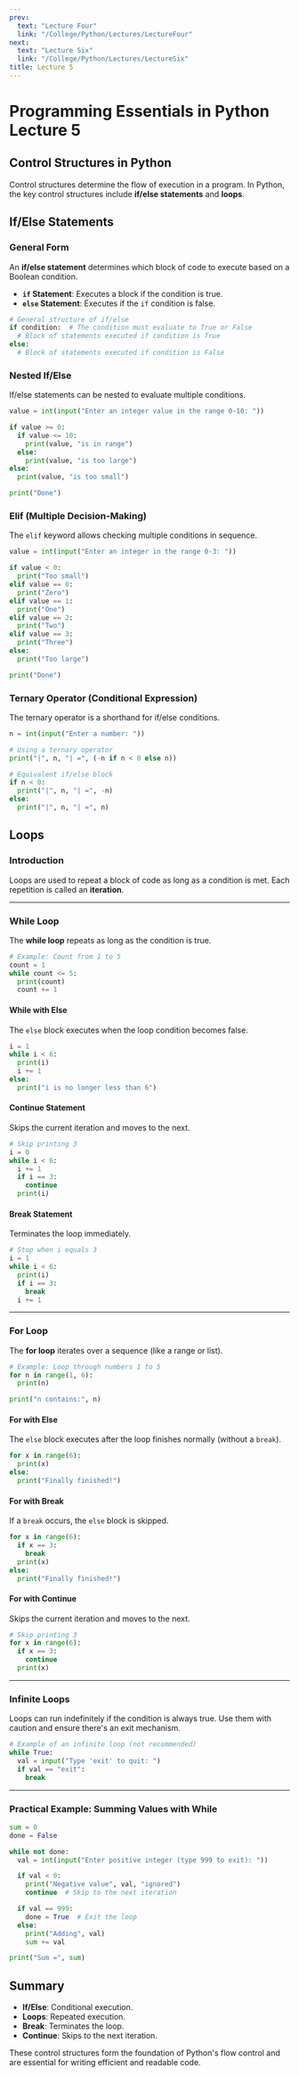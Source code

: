 ```yaml
---
prev:
  text: "Lecture Four"
  link: "/College/Python/Lectures/LectureFour"
next:
  text: "Lecture Six"
  link: "/College/Python/Lectures/LectureSix"
title: Lecture 5
---
```


# Programming Essentials in Python Lecture 5

## Control Structures in Python

Control structures determine the flow of execution in a program. In Python, the key control structures include **if/else statements** and **loops**.

## If/Else Statements

### General Form

An **if/else statement** determines which block of code to execute based on a Boolean condition.

- **`if` Statement**: Executes a block if the condition is true.
- **`else` Statement**: Executes if the `if` condition is false.

```python
# General structure of if/else
if condition:  # The condition must evaluate to True or False
  # Block of statements executed if condition is True
else:
  # Block of statements executed if condition is False
```

### Nested If/Else

If/else statements can be nested to evaluate multiple conditions.

```python
value = int(input("Enter an integer value in the range 0-10: "))

if value >= 0:
  if value <= 10:
    print(value, "is in range")
  else:
    print(value, "is too large")
else:
  print(value, "is too small")

print("Done")
```

### Elif (Multiple Decision-Making)

The `elif` keyword allows checking multiple conditions in sequence.

```python
value = int(input("Enter an integer in the range 0-3: "))

if value < 0:
  print("Too small")
elif value == 0:
  print("Zero")
elif value == 1:
  print("One")
elif value == 2:
  print("Two")
elif value == 3:
  print("Three")
else:
  print("Too large")

print("Done")
```

### Ternary Operator (Conditional Expression)

The ternary operator is a shorthand for if/else conditions.

```python
n = int(input("Enter a number: "))

# Using a ternary operator
print("|", n, "| =", (-n if n < 0 else n))

# Equivalent if/else block
if n < 0:
  print("|", n, "| =", -n)
else:
  print("|", n, "| =", n)
```

## Loops

### Introduction

Loops are used to repeat a block of code as long as a condition is met. Each repetition is called an **iteration**.

---

### While Loop

The **while loop** repeats as long as the condition is true.

```python
# Example: Count from 1 to 5
count = 1
while count <= 5:
  print(count)
  count += 1
```

#### While with Else

The `else` block executes when the loop condition becomes false.

```python
i = 1
while i < 6:
  print(i)
  i += 1
else:
  print("i is no longer less than 6")
```

#### Continue Statement

Skips the current iteration and moves to the next.

```python
# Skip printing 3
i = 0
while i < 6:
  i += 1
  if i == 3:
    continue
  print(i)
```

#### Break Statement

Terminates the loop immediately.

```python
# Stop when i equals 3
i = 1
while i < 6:
  print(i)
  if i == 3:
    break
  i += 1
```


---

### For Loop

The **for loop** iterates over a sequence (like a range or list).

```python
# Example: Loop through numbers 1 to 5
for n in range(1, 6):
  print(n)

print("n contains:", n)
```

#### For with Else

The `else` block executes after the loop finishes normally (without a `break`).

```python
for x in range(6):
  print(x)
else:
  print("Finally finished!")
```

#### For with Break

If a `break` occurs, the `else` block is skipped.

```python
for x in range(6):
  if x == 3:
    break
  print(x)
else:
  print("Finally finished!")
```

#### For with Continue

Skips the current iteration and moves to the next.

```python
# Skip printing 3
for x in range(6):
  if x == 3:
    continue
  print(x)
```

---

### Infinite Loops

Loops can run indefinitely if the condition is always true. Use them with caution and ensure there's an exit mechanism.

```python
# Example of an infinite loop (not recommended)
while True:
  val = input("Type 'exit' to quit: ")
  if val == "exit":
    break
```

---

### Practical Example: Summing Values with While

```python
sum = 0
done = False

while not done:
  val = int(input("Enter positive integer (type 999 to exit): "))

  if val < 0:
    print("Negative value", val, "ignored")
    continue  # Skip to the next iteration

  if val == 999:
    done = True  # Exit the loop
  else:
    print("Adding", val)
    sum += val

print("Sum =", sum)
```

## Summary

- **If/Else**: Conditional execution.
- **Loops**: Repeated execution.
- **Break**: Terminates the loop.
- **Continue**: Skips to the next iteration.

These control structures form the foundation of Python's flow control and are essential for writing efficient and readable code.
